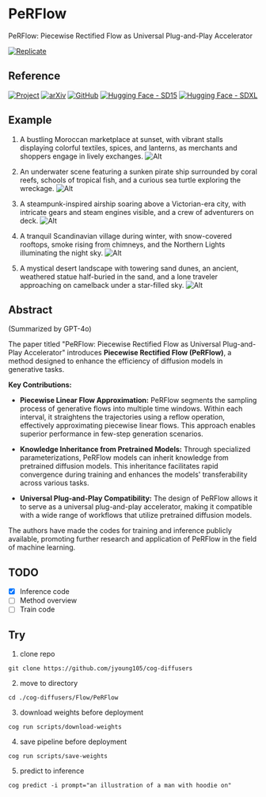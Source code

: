 # PeRFlow

PeRFlow: Piecewise Rectified Flow as Universal Plug-and-Play Accelerator

[![Replicate](https://replicate.com/jyoung105/perflow/badge)](https://replicate.com/jyoung105/perflow/)

## Reference

[![Project](https://img.shields.io/badge/Project-8A2BE2)](https://piecewise-rectified-flow.github.io/)
[![arXiv](https://img.shields.io/badge/arXiv-2405.07510-b31b1b.svg)](https://arxiv.org/abs/2405.07510)
[![GitHub](https://img.shields.io/badge/GitHub-Repo-181717?logo=github)](https://github.com/magic-research/piecewise-rectified-flow)
[![Hugging Face - SD15](https://img.shields.io/badge/🤗%20Huggingface-Model_1-yellow)](https://huggingface.co/hansyan/perflow-sd15-dreamshaper)
[![Hugging Face - SDXL](https://img.shields.io/badge/🤗%20Huggingface-Model_2-yellow)](https://huggingface.co/hansyan/perflow-sdxl-base)

## Example

1. A bustling Moroccan marketplace at sunset, with vibrant stalls displaying colorful textiles, spices, and lanterns, as merchants and shoppers engage in lively exchanges.
![Alt](../../assets/pf1.png)

2. An underwater scene featuring a sunken pirate ship surrounded by coral reefs, schools of tropical fish, and a curious sea turtle exploring the wreckage.
![Alt](../../assets/pf2.png)

3. A steampunk-inspired airship soaring above a Victorian-era city, with intricate gears and steam engines visible, and a crew of adventurers on deck.
![Alt](../../assets/pf3.png)

4. A tranquil Scandinavian village during winter, with snow-covered rooftops, smoke rising from chimneys, and the Northern Lights illuminating the night sky.
![Alt](../../assets/pf4.png)

5. A mystical desert landscape with towering sand dunes, an ancient, weathered statue half-buried in the sand, and a lone traveler approaching on camelback under a star-filled sky.
![Alt](../../assets/pf5.png)

## Abstract

(Summarized by GPT-4o)

The paper titled "PeRFlow: Piecewise Rectified Flow as Universal Plug-and-Play Accelerator" introduces **Piecewise Rectified Flow (PeRFlow)**, a method designed to enhance the efficiency of diffusion models in generative tasks. 

**Key Contributions:**

* **Piecewise Linear Flow Approximation:** PeRFlow segments the sampling process of generative flows into multiple time windows. Within each interval, it straightens the trajectories using a reflow operation, effectively approximating piecewise linear flows. This approach enables superior performance in few-step generation scenarios. 

* **Knowledge Inheritance from Pretrained Models:** Through specialized parameterizations, PeRFlow models can inherit knowledge from pretrained diffusion models. This inheritance facilitates rapid convergence during training and enhances the models' transferability across various tasks. 

* **Universal Plug-and-Play Compatibility:** The design of PeRFlow allows it to serve as a universal plug-and-play accelerator, making it compatible with a wide range of workflows that utilize pretrained diffusion models. 

The authors have made the codes for training and inference publicly available, promoting further research and application of PeRFlow in the field of machine learning.  

## TODO
- [x] Inference code
- [ ] Method overview
- [ ] Train code

## Try

1. clone repo
```
git clone https://github.com/jyoung105/cog-diffusers
```

2. move to directory
```
cd ./cog-diffusers/Flow/PeRFlow
```

3. download weights before deployment
```
cog run scripts/download-weights
```

4. save pipeline before deployment
```
cog run scripts/save-weights
```

5. predict to inference
```
cog predict -i prompt="an illustration of a man with hoodie on"
```